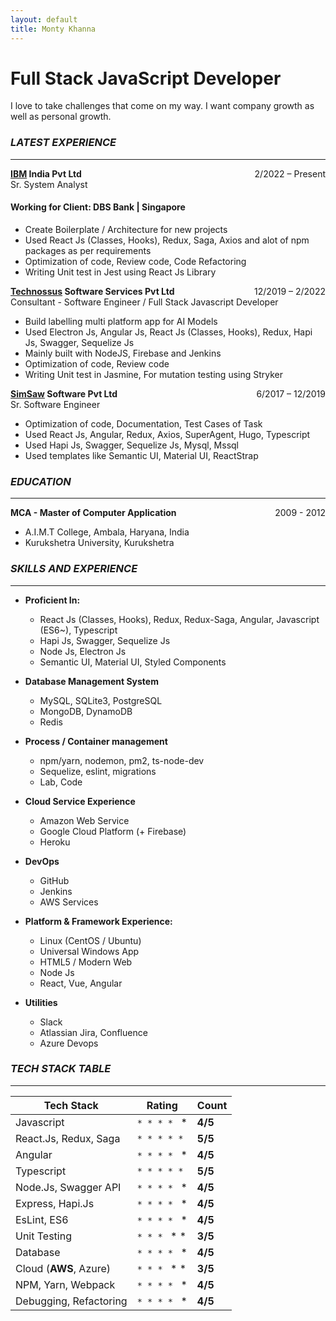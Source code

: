 ```yaml
---
layout: default
title: Monty Khanna
---
```


# Full Stack JavaScript Developer

I love to take challenges that come on my way. I want company growth as well as personal growth.

### _LATEST EXPERIENCE_
---

<span style="float: right">2/2022 – Present</span>
**[IBM](https://www.ibm.com/in-en) India Pvt Ltd**  
Sr. System Analyst
#### Working for Client: DBS Bank | Singapore

- Create Boilerplate / Architecture for new projects 
- Used React Js (Classes, Hooks), Redux, Saga, Axios
and alot of npm packages as per requirements 
- Optimization of code, Review code, Code Refactoring
- Writing Unit test in Jest using React Js Library

<span style="float: right">12/2019 – 2/2022</span>
**[Technossus](https://www.technossus.com/) Software Services Pvt Ltd**  
Consultant - Software Engineer / Full Stack Javascript Developer

- Build labelling multi platform app for AI Models
- Used Electron Js, Angular Js, React Js (Classes, Hooks), Redux, Hapi Js, Swagger, Sequelize Js
- Mainly built with NodeJS, Firebase and Jenkins
- Optimization of code, Review code
- Writing Unit test in Jasmine, For mutation testing using Stryker

<span style="float: right">6/2017 – 12/2019</span>
**[SimSaw](https://www.simsaw.com/) Software Pvt Ltd**  
Sr. Software Engineer

- Optimization of code, Documentation, Test Cases of Task
- Used React Js, Angular, Redux, Axios, SuperAgent, Hugo, Typescript
- Used Hapi Js, Swagger, Sequelize Js, Mysql, Mssql
- Used templates like Semantic UI, Material UI, ReactStrap

### _EDUCATION_
---

**MCA - Master of Computer Application** <span style="float: right">2009 - 2012</span>
- A.I.M.T College, Ambala, Haryana, India
- Kurukshetra University, Kurukshetra

### _SKILLS AND EXPERIENCE_
---

- **Proficient In:**
  * React Js (Classes, Hooks), Redux, Redux-Saga, Angular, Javascript (ES6~), Typescript
  * Hapi Js, Swagger, Sequelize Js
  * Node Js, Electron Js 
  * Semantic UI, Material UI, Styled Components

- **Database Management System**
  * MySQL, SQLite3, PostgreSQL
  * MongoDB, DynamoDB
  * Redis 

- **Process / Container management**
  * npm/yarn, nodemon, pm2, ts-node-dev
  * Sequelize, eslint, migrations
  * Lab, Code
  
- **Cloud Service Experience**
  * Amazon Web Service
  * Google Cloud Platform (+ Firebase)
  * Heroku

- **DevOps**
  * GitHub
  * Jenkins
  * AWS Services
  
- **Platform &amp; Framework Experience:**
  * Linux (CentOS / Ubuntu)
  * Universal Windows App
  * HTML5 / Modern Web 
  * Node Js
  * React, Vue, Angular
  
- **Utilities**
  * Slack
  * Atlassian Jira, Confluence
  * Azure Devops

### _TECH STACK TABLE_
---

| Tech Stack | Rating | Count |
| ------ | ------ | ------ |
| Javascript | `* * * * ` * | **4/5** |
| React.Js, Redux, Saga | `* * * * *` | **5/5** |
| Angular | `* * * * ` * | **4/5** |
| Typescript | `* * * * *` | **5/5** |
| Node.Js, Swagger API | `* * * * ` * | **4/5** |
| Express, Hapi.Js | `* * * * ` * | **4/5** |
| EsLint, ES6 | `* * * * ` * | **4/5** |
| Unit Testing | `* * * ` * * | **3/5** |
| Database | `* * * * ` * | **4/5** |
| Cloud (**AWS**, Azure) | `* * * ` * * | **3/5** |
| NPM, Yarn, Webpack | `* * * * ` * | **4/5** |
| Debugging, Refactoring | `* * * * ` * | **4/5** |